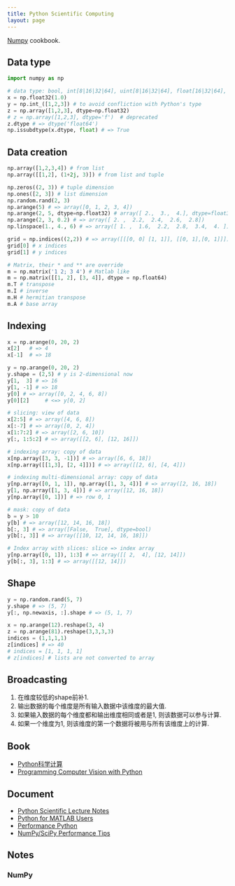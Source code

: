 ```yaml
---
title: Python Scientific Computing
layout: page
---
```


[Numpy][] cookbook.

## Data type

``` python
import numpy as np

# data type: bool, int[8|16|32|64], uint[8|16|32|64], float[16|32|64], complex[64|128]
x = np.float32(1.0)
y = np.int_([1,2,3]) # to avoid confliction with Python's type
z = np.array([1,2,3], dtype=np.float32)
# z = np.array([1,2,3], dtype='f')  # deprecated
z.dtype # => dtype('float64')
np.issubdtype(x.dtype, float) # => True
```

## Data creation

``` python
np.array([1,2,3,4]) # from list
np.array([[1,2], (1+2j, 3)]) # from list and tuple

np.zeros((2, 3)) # tuple dimension
np.ones([2, 3]) # list dimension
np.random.rand(2, 3)
np.arange(5) # => array([0, 1, 2, 3, 4])
np.arange(2, 5, dtype=np.float32) # array([ 2.,  3.,  4.], dtype=float32)
np.arange(2, 3, 0.2) # => array([ 2. ,  2.2,  2.4,  2.6,  2.8])
np.linspace(1., 4., 6) # => array([ 1. ,  1.6,  2.2,  2.8,  3.4,  4. ])

grid = np.indices((2,2)) # => array([[[0, 0] [1, 1]], [[0, 1],[0, 1]]])
grid[0] # x indices
grid[1] # y indices

# Matrix, their * and ** are override
m = np.matrix('1 2; 3 4') # Matlab like
m = np.matrix([[1, 2], [3, 4]], dtype = np.float64)
m.T # transpose
m.I # inverse
m.H # hermitian transpose
m.A # base array

```
## Indexing

``` python
x = np.arange(0, 20, 2)
x[2]   # => 4
x[-1]  # => 18

y = np.arange(0, 20, 2)
y.shape = (2,5) # y is 2-dimensional now
y[1,  3] # => 16
y[1, -1] # => 18
y[0] # => array([0, 2, 4, 6, 8])
y[0][2]     # <=> y[0, 2]

# slicing: view of data
x[2:5] # => array([4, 6, 8])
x[:-7] # => array([0, 2, 4])
x[1:7:2] # => array([2, 6, 10])
y[:, 1:5:2] # => array([[2, 6], [12, 16]])

# indexing array: copy of data
x[np.array([3, 3, -1])] # => array([6, 6, 18])
x[np.array([[1,3], [2, 4]])] # => array([[2, 6], [4, 4]])

# indexing multi-dimensional array: copy of data
y[np.array([0, 1, 1]), np.array([1, 3, 4])] # => array([2, 16, 18])
y[1, np.array([1, 3, 4])] # => array([12, 16, 18])
y[np.array([0, 1])] # => row 0, 1

# mask: copy of data
b = y > 10
y[b] # => array([12, 14, 16, 18])
b[:, 3] # => array([False,  True], dtype=bool)
y[b[:, 3]] # => array([[10, 12, 14, 16, 18]])

# Index array with slices: slice => index array
y[np.array([0, 1]), 1:3] # => array([[ 2,  4], [12, 14]])
y[b[:, 3], 1:3] # => array([[12, 14]])
```
## Shape

``` python
y = np.random.rand(5, 7)
y.shape # => (5, 7)
y[:, np.newaxis, :].shape # => (5, 1, 7)

x = np.arange(12).reshape(3, 4)
z = np.arange(81).reshape(3,3,3,3)
indices = (1,1,1,1)
z[indices] # => 40
# indices = [1, 1, 1, 1]
# z[indices] # lists are not converted to array
```

## Broadcasting

1. 在维度较低的shape前补1.
2. 输出数据的每个维度是所有输入数据中该维度的最大值.
3. 如果输入数据的每个维度都和输出维度相同或者是1, 则该数据可以参与计算.
4. 如果一个维度为1, 则该维度的第一个数据将被用与所有该维度上的计算.

## Book
* [Python科学计算](http://book.douban.com/subject/7175280/)
* [Programming Computer Vision with Python](http://book.douban.com/subject/10574101/)

## Document

* [Python Scientific Lecture Notes](http://scipy-lectures.github.com/)
* [Python for MATLAB Users](https://code.google.com/p/python-for-matlab-users/)
* [Performance Python](http://www.scipy.org/PerformancePython)
* [NumPy/SciPy Performance Tips](http://www.scipy.org/PerformanceTips)

## Notes

### NumPy

[numpy]: http://numpy.scipy.org
[scipy]: http://www.scipy.org
[sympy]: https://code.google.com/p/sympy
[matplotlib]: http://matplotlib.sourceforge.net
[chaco]: http://code.enthought.com/chaco
